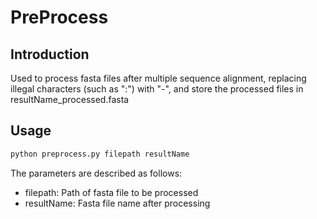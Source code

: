 # PreProcess
## Introduction
Used to process fasta files after multiple sequence alignment, replacing illegal characters (such as ":") with "-", and store the processed files in resultName_processed.fasta
## Usage
```bash
python preprocess.py filepath resultName
```
The parameters are described as follows:
- filepath: Path of fasta file to be processed
- resultName: Fasta file name after processing


